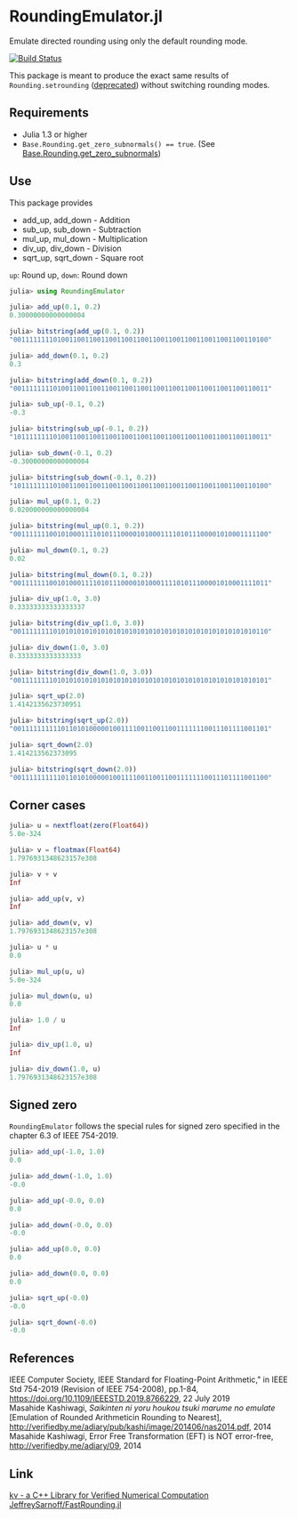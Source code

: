 RoundingEmulator.jl
====================
Emulate directed rounding using only the default rounding mode. 

[![Build Status](https://travis-ci.org/matsueushi/RoundingEmulator.jl.svg?branch=master)](https://travis-ci.org/matsueushi/RoundingEmulator.jl)

This package is meant to produce the exact same results of `Rounding.setrounding` ([deprecated](https://github.com/JuliaLang/julia/pull/27166)) without switching rounding modes.

## Requirements 
 - Julia 1.3 or higher
 - `Base.Rounding.get_zero_subnormals() == true`. (See [Base.Rounding.get_zero_subnormals](https://docs.julialang.org/en/v1/base/numbers/#Base.Rounding.get_zero_subnormals))

## Use

This package provides
* add_up, add_down - Addition
* sub_up, sub_down - Subtraction
* mul_up, mul_down - Multiplication
* div_up, div_down - Division
* sqrt_up, sqrt_down - Square root

`up`: Round up,
`down`: Round down

```julia
julia> using RoundingEmulator

julia> add_up(0.1, 0.2)
0.30000000000000004

julia> bitstring(add_up(0.1, 0.2))
"0011111111010011001100110011001100110011001100110011001100110100"

julia> add_down(0.1, 0.2)
0.3

julia> bitstring(add_down(0.1, 0.2))
"0011111111010011001100110011001100110011001100110011001100110011"

julia> sub_up(-0.1, 0.2)
-0.3

julia> bitstring(sub_up(-0.1, 0.2))
"1011111111010011001100110011001100110011001100110011001100110011"

julia> sub_down(-0.1, 0.2)
-0.30000000000000004

julia> bitstring(sub_down(-0.1, 0.2))
"1011111111010011001100110011001100110011001100110011001100110100"

julia> mul_up(0.1, 0.2)
0.020000000000000004

julia> bitstring(mul_up(0.1, 0.2))
"0011111110010100011110101110000101000111101011100001010001111100"

julia> mul_down(0.1, 0.2)
0.02

julia> bitstring(mul_down(0.1, 0.2))
"0011111110010100011110101110000101000111101011100001010001111011"

julia> div_up(1.0, 3.0)
0.33333333333333337

julia> bitstring(div_up(1.0, 3.0))
"0011111111010101010101010101010101010101010101010101010101010110"

julia> div_down(1.0, 3.0)
0.3333333333333333

julia> bitstring(div_down(1.0, 3.0))
"0011111111010101010101010101010101010101010101010101010101010101"

julia> sqrt_up(2.0)
1.4142135623730951

julia> bitstring(sqrt_up(2.0))
"0011111111110110101000001001111001100110011111110011101111001101"

julia> sqrt_down(2.0)
1.414213562373095

julia> bitstring(sqrt_down(2.0))
"0011111111110110101000001001111001100110011111110011101111001100"
```

## Corner cases
```julia
julia> u = nextfloat(zero(Float64))
5.0e-324

julia> v = floatmax(Float64)
1.7976931348623157e308

julia> v + v
Inf

julia> add_up(v, v)
Inf

julia> add_down(v, v)
1.7976931348623157e308

julia> u * u
0.0

julia> mul_up(u, u)
5.0e-324

julia> mul_down(u, u)
0.0

julia> 1.0 / u
Inf

julia> div_up(1.0, u)
Inf

julia> div_down(1.0, u)
1.7976931348623157e308
```

## Signed zero
`RoundingEmulator` follows the special rules for signed zero specified in the chapter 6.3 of IEEE 754-2019.
```julia
julia> add_up(-1.0, 1.0)
0.0

julia> add_down(-1.0, 1.0)
-0.0

julia> add_up(-0.0, 0.0)
0.0

julia> add_down(-0.0, 0.0)
-0.0

julia> add_up(0.0, 0.0)
0.0

julia> add_down(0.0, 0.0)
0.0

julia> sqrt_up(-0.0)
-0.0

julia> sqrt_down(-0.0)
-0.0
```

## References
IEEE Computer Society, IEEE Standard for Floating-Point Arithmetic," in IEEE Std 754-2019 (Revision of IEEE 754-2008), pp.1-84, https://doi.org/10.1109/IEEESTD.2019.8766229, 22 July 2019  
Masahide Kashiwagi, *Saikinten ni yoru houkou tsuki marume no emulate* [Emulation of Rounded Arithmeticin Rounding to Nearest], http://verifiedby.me/adiary/pub/kashi/image/201406/nas2014.pdf, 2014  
Masahide Kashiwagi, Error Free Transformation (EFT) is NOT error-free, http://verifiedby.me/adiary/09, 2014

## Link
[kv - a C++ Library for Verified Numerical Computation](https://github.com/mskashi/kv)  
[JeffreySarnoff/FastRounding.jl](https://github.com/JeffreySarnoff/FastRounding.jl)
